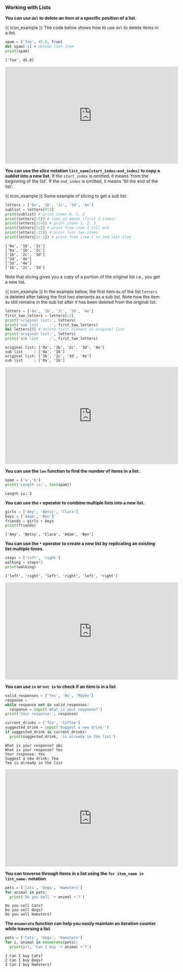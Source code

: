 ### Working with Lists

**You can use `del` to delete an item at a specific position of a list.**

<tip-box>

{{ icon_example }} The code below shows how to use `del` to delete items in a list.

<include src="inputOutput.md" boilerplate>
<span id="input">

```python
spam = ['foo', 45.0, True]
del spam[-1] # delete last item
print(spam)
```
</span>
<span id="output">

```
['foo', 45.0]
```
</span>
</include>

</tip-box>

<panel type="seamless" header="%%{{ icon_video }} Deleting items from a list%%">
<iframe width="560" height="315" src="https://www.youtube.com/embed/5n6o1MaXDoE?rel=0&showinfo=0&start=534&end=581&version=11" frameborder="0" allowfullscreen></iframe>

</panel><p/>

<include src="exercisePanel.md" boilerplate var-title="Delete Head, Delete Tail" var-file="e-deleteHead.md" />


**You can use the _slice_ notation `list_name[start_index:end_index]` to copy a _<tooltip content="a portion of a list">sublist</tooltip>_ into a new list.** If the `start_index` is omitted, it means 'from the beginning of the list'. If the `end_index` is omitted, it means 'till the end of the list'.

<tip-box> 

{{ icon_example }} Some example of slicing to get a sub list:

<include src="inputOutput.md" boilerplate>
<span id="input">

```python
letters = ['0a', '1b', '2c', '3d', '4e']
sublist = letters[0:3]
print(sublist) # print items 0, 1, 2
print(letters[:3]) # same as above (first 3 items)
print(letters[1:4]) # print items 1, 2, 3
print(letters[3:]) # print from item 3 till end
print(letters[-2:]) # print last two items
print(letters[1:-1]) # print from item 1 to 2nd last item
```
</span>
<span id="output">

```
['0a', '1b', '2c']
['0a', '1b', '2c']
['1b', '2c', '3d']
['3d', '4e']
['3d', '4e']
['1b', '2c', '3d']
```
</span>
</include>

</tip-box>

Note that slicing gives you a _copy_ of a portion of the original list i.e., you get a new list.

<box>

{{ icon_example }} In the example below, the first item `0a` of the list `letters` is deleted after taking the first two elements as a sub list. Note how the item `0a` still remains in the sub list after it has been deleted from the original list.

<include src="inputOutput.md" boilerplate>
<span id="input">

```python
letters = ['0a', '1b', '2c', '3d', '4e']
first_two_letters = letters[:2]
print('original list:', letters)
print('sub list     :', first_two_letters)
del letters[0] # delete first element in original list
print('original list:', letters)
print('sub list     :', first_two_letters)
```
</span>
<span id="output">

```
original list: ['0a', '1b', '2c', '3d', '4e']
sub list     : ['0a', '1b']
original list: ['1b', '2c', '3d', '4e']
sub list     : ['0a', '1b']
```
</span>
</include>

</box>


<panel type="seamless" header="%%{{ icon_video }} Accessing multiple items from a list%%">
<iframe width="560" height="315" src="https://www.youtube.com/embed/5n6o1MaXDoE?rel=0&showinfo=0&start=317&end=534&version=11" frameborder="0" allowfullscreen></iframe>

</panel><p/>

<include src="exercisePanel.md" boilerplate var-title="Get Body" var-file="e-getBody.md" />


**You can use the `len` function to find the number of items in a list.**

<tip-box> 

<include src="inputOutput.md" boilerplate>
<span id="input">

```python
spam = ['a','b']
print('Length is:', len(spam))
```
</span>
<span id="output">

```
Length is: 2
```
</span>
</include>

</tip-box>

<include src="exercisePanel.md" boilerplate var-title="Get Mid" var-file="e-getMid.md" />

**You can use the `+` operator to combine multiple lists into a new list.**

<tip-box> 

<include src="inputOutput.md" boilerplate>
<span id="input">

```python
girls = ['Amy', 'Betsy', 'Clara']
boys = ['Adam', 'Ben']
friends = girls + boys
print(friends)
```
</span>
<span id="output">

```
['Amy', 'Betsy', 'Clara', 'Adam', 'Ben']
```
</span>
</include>

</tip-box>

**You can use the `*` operator to create a new list by replicating an existing list multiple times.**

<tip-box> 

<include src="inputOutput.md" boilerplate>
<span id="input">

```python
steps = ['left', 'right']
walking = steps*3
print(walking)
```
</span>
<span id="output">

```
['left', 'right', 'left', 'right', 'left', 'right']
```
</span>
</include>


</tip-box>

<panel type="seamless" header="%%{{ icon_video }} Length of a list, list concatenation, list replication%%">
<iframe width="560" height="315" src="https://www.youtube.com/embed/5n6o1MaXDoE?rel=0&showinfo=0&start=581&end=635&version=11" frameborder="0" allowfullscreen></iframe>

</panel><p/>

<include src="exercisePanel.md" boilerplate var-title="Expand to Fill" var-file="e-expandToFill.md" />

**You can use `in` or `not in` to check if an item is in a list**. 

<tip-box> 

<include src="inputOutput.md" boilerplate>
<span id="input">

```python
valid_responses = ['Yes', 'No', 'Maybe']
response = ''
while response not in valid_responses:
  response = input('What is your response?')
print('Your response:', response)

current_drinks = ['Tea', 'Coffee']
suggested_drink = input('Suggest a new drink:')
if suggested_drink in current_drinks:
  print(suggested_drink, 'is already in the list')
```
</span>
<span id="output">

```
What is your response? abc
What is your response? Yes
Your response: Yes
Suggest a new drink: Tea
Tea is already in the list
```
</span>
</include>

<include src="tryYourOwn.md" boilerplate var-program="lists-in-not-in" />

</tip-box>

<panel type="seamless" header="%%{{ icon_video }} Checking if an item is in a list%%">
<iframe width="560" height="315" src="https://www.youtube.com/embed/5n6o1MaXDoE?rel=0&showinfo=0&start=675&end=742&version=11" frameborder="0" allowfullscreen></iframe>

</panel><p/>

<include src="exercisePanel.md" boilerplate var-title="XOR" var-file="e-xor.md" />

**You can traverse through items in a list using the `for item_name in list_name:` notation**.

<tip-box> 

<include src="inputOutput.md" boilerplate>
<span id="input">

```python
pets = ['Cats', 'Dogs', 'Hamsters']
for animal in pets:
  print('Do you sell '+ animal +'?')
```
</span>
<span id="output">

```
Do you sell Cats?
Do you sell Dogs?
Do you sell Hamsters?
```
</span>
</include>


</tip-box>

<include src="exercisePanel.md" boilerplate var-title="Print Card Deck" var-file="e-printCardDeck.md" />

**The `enumerate` function can help you easily maintain an iteration counter while traversing a list**.

<tip-box> 

<include src="inputOutput.md" boilerplate>
<span id="input">

```python
pets = ['Cats', 'Dogs', 'Hamsters']
for i, animal in enumerate(pets):
  print(i+1, 'Can I buy '+ animal +'?')
```
</span>
<span id="output">

```
1 Can I buy Cats?
2 Can I buy Dogs?
3 Can I buy Hamsters?
```
</span>
</include>


</tip-box>

<include src="exercisePanel.md" boilerplate var-title="First Quarter" var-file="e-firstQuarter.md" />